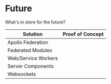 # Future

What's in store for the future?

| <strong>Solution</strong> | Proof of Concept |
|---|:-:|
| Apollo Federation |  <uim-check-circle /> |
| Federated Modules | <uim-check-circle /> |
| Web/Service Workers | <uim-times-circle /> |
| Server Components | <uim-times-circle /> |
| Websockets | <uim-check-circle /> |
